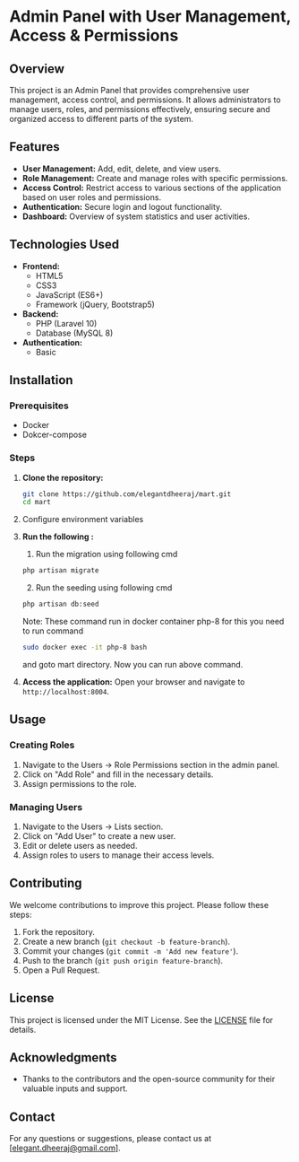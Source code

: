 # Admin Panel with User Management, Access & Permissions

## Overview
This project is an Admin Panel that provides comprehensive user management, access control, and permissions. It allows administrators to manage users, roles, and permissions effectively, ensuring secure and organized access to different parts of the system.

## Features
- **User Management:** Add, edit, delete, and view users.
- **Role Management:** Create and manage roles with specific permissions.
- **Access Control:** Restrict access to various sections of the application based on user roles and permissions.
- **Authentication:** Secure login and logout functionality.
- **Dashboard:** Overview of system statistics and user activities.

## Technologies Used
- **Frontend:**
  - HTML5
  - CSS3
  - JavaScript (ES6+)
  - Framework (jQuery, Bootstrap5)
- **Backend:**
  - PHP (Laravel 10)
  - Database (MySQL 8)
- **Authentication:**
  - Basic

## Installation

### Prerequisites
- Docker
- Dokcer-compose 

### Steps
1. **Clone the repository:**
    ```sh
    git clone https://github.com/elegantdheeraj/mart.git
    cd mart
    ```

2. Configure environment variables

3. **Run the following :**
    1) Run the migration using following cmd
   ```sh
   php artisan migrate
   ```
    2) Run the seeding using following cmd
   ```sh
   php artisan db:seed
   ```
    Note: These command run in docker container php-8 for this you need to run command
   ```sh
   sudo docker exec -it php-8 bash
   ```
    and goto mart directory. Now you can run above command.
4. **Access the application:**
    Open your browser and navigate to `http://localhost:8004`.

## Usage

### Creating Roles
1. Navigate to the Users -> Role Permissions section in the admin panel.
2. Click on "Add Role" and fill in the necessary details.
3. Assign permissions to the role.

### Managing Users
1. Navigate to the Users -> Lists section.
2. Click on "Add User" to create a new user.
3. Edit or delete users as needed.
4. Assign roles to users to manage their access levels.


## Contributing
We welcome contributions to improve this project. Please follow these steps:
1. Fork the repository.
2. Create a new branch (`git checkout -b feature-branch`).
3. Commit your changes (`git commit -m 'Add new feature'`).
4. Push to the branch (`git push origin feature-branch`).
5. Open a Pull Request.

## License
This project is licensed under the MIT License. See the [LICENSE](LICENSE) file for details.

## Acknowledgments
- Thanks to the contributors and the open-source community for their valuable inputs and support.

## Contact
For any questions or suggestions, please contact us at [elegant.dheeraj@gmail.com].

